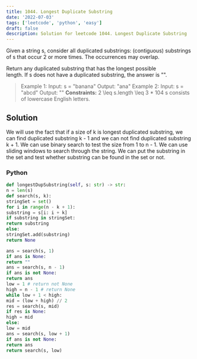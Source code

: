 ```yaml
---
title: 1044. Longest Duplicate Substring
date: '2022-07-03'
tags: ['leetcode', 'python', 'easy']
draft: false
description: Solution for leetcode 1044. Longest Duplicate Substring
---
```



Given a string s, consider all duplicated substrings: (contiguous) substrings of s that occur 2 or more times. The occurrences may overlap.

Return any duplicated substring that has the longest possible length. If s does not have a duplicated substring, the answer is "".

> Example 1:
> Input: s <TeX>=</TeX> "banana"
> Output: "ana"
> Example 2:
> Input: s <TeX>=</TeX> "abcd"
> Output: ""
**Constraints:**
> 2 <TeX>\leq</TeX> s.length <TeX>\leq</TeX> 3 * 104
> s consists of lowercase English letters.


## Solution
We will use the fact that if a size of k is longest duplicated substring, we can find duplicated substring k - 1 and we can not find duplicated substring k + 1. We can use binary search to test the size from 1 to n - 1. We can use sliding windows to search through the string. We can put the substring in the set and test whether substring can be found in the set or not.



### Python
```python
def longestDupSubstring(self, s: str) -> str:
n = len(s)
def search(s, k):
stringSet = set()
for i in range(n - k + 1):
substring = s[i: i + k]
if substring in stringSet:
return substring
else:
stringSet.add(substring)
return None

ans = search(s, 1)
if ans is None:
return ""
ans = search(s, n - 1)
if ans is not None:
return ans
low = 1 # return not None
high = n - 1 # return None
while low + 1 < high:
mid = (low + high) // 2
res = search(s, mid)
if res is None:
high = mid
else:
low = mid
ans = search(s, low + 1)
if ans is not None:
return ans
return search(s, low)

```
